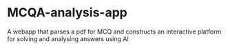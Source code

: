 # MCQA-analysis-app
A webapp that parses a pdf for MCQ and constructs an interactive platform for solving and analysing answers using AI

